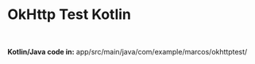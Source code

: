 <h1>OkHttp Test Kotlin</h1>
<br>
<p><b>Kotlin/Java code in:</b> app/src/main/java/com/example/marcos/okhttptest/</p>